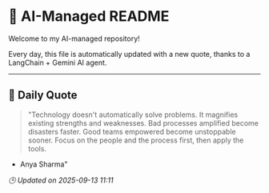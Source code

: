 # 🧠 AI-Managed README

Welcome to my AI-managed repository!

Every day, this file is automatically updated with a new quote, thanks to a LangChain + Gemini AI agent.

---

## 📅 Daily Quote

> "Technology doesn't automatically solve problems.
It magnifies existing strengths and weaknesses.
Bad processes amplified become disasters faster.
Good teams empowered become unstoppable sooner.
Focus on the people and the process first, then apply the tools.

- Anya Sharma"

*🕒 Updated on 2025-09-13 11:11*